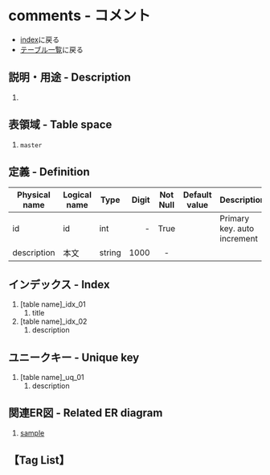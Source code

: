 # comments - コメント
- [index](/)に戻る
- [テーブル一覧](../list_tables.md)に戻る

## 説明・用途 - Description
1. <GreenBadge text="T.B.D." />

## 表領域 - Table space
1. `master`

## 定義 - Definition

| Physical name | Logical name | Type   | Digit | Not Null | Default value | Description                 |
| ------------- | ------------ | ------ | ----: | :------: | ------------- | --------------------------- |
| id            | id           | int    |     - |   True   |               | Primary key. auto increment |
| description   | 本文         | string |  1000 |    -     |               |                             |

## インデックス - Index
1. [table name]_idx_01
    1. title
1. [table name]_idx_02
    1. description

## ユニークキー - Unique key
1. [table name]_uq_01
    1. description

## 関連ER図 - Related ER diagram
1. [sample](../er/sample.md)

## 【Tag List】
<TagList />
